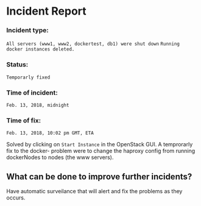 # Incident Report

### Incident type:    
`All servers (www1, www2, dockertest, db1) were shut down`
`Running docker instances deleted.`
### Status:           
`Temporarly fixed`
### Time of incident: 
`Feb. 13, 2018, midnight`
### Time of fix:       
`Feb. 13, 2018, 10:02 pm GMT, ETA`

Solved by clicking on `Start Instance` in the OpenStack GUI.
A temprorarly fix to the docker- problem were to change the haproxy config from running dockerNodes to nodes (the www servers).

## What can be done to improve further incidents?
Have automatic surveilance that will alert and fix the problems as they occurs.
